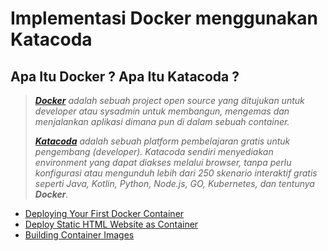 # Implementasi Docker menggunakan Katacoda

## Apa Itu Docker ? Apa Itu Katacoda ?

> _[**Docker**](https://www.docker.com/)  adalah sebuah project open source yang ditujukan untuk developer atau sysadmin untuk membangun, mengemas dan menjalankan aplikasi dimana pun di dalam sebuah container._
> 
> _[**Katacoda**]( https://www.katacoda.com/) adalah sebuah platform pembelajaran gratis untuk pengembang (developer). Katacoda sendiri menyediakan environment yang dapat diakses melalui browser, tanpa perlu konfigurasi atau mengunduh lebih dari 250 skenario interaktif gratis seperti Java, Kotlin, Python, Node.js, GO, Kubernetes, dan tentunya **Docker**._
- 	[Deploying Your First Docker Container](https://github.com/)
-   [Deploy Static HTML Website as Container](https://github.com/)
-   [Building Container Images](https://github.com/)
